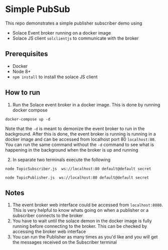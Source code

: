 # Simple PubSub 

This repo demonstrates a simple publisher subscriber demo using 
- Solace Event broker running on a docker image
- Solace JS client `solclientjs` to communicate with the broker

## Prerequisites
- Docker
- Node 8+
- `npm install` to install the solace JS client 

## How to run
1. Run the Solace event broker in a docker image. This is done by running docker compose
```
docker-compose up -d
```
Note that the `-d` is meant to demonize the event broker to run in the background. After this is done, the event broker is running is running in a docker image and can be accessed from localhost port 80 `localhost:80`. You can run the same command without the `-d` command to see what is happening in the background when the broker is up and running

2. In separate two terminals execute the following

```
node TopicSubscriber.js  ws://localhost:80 default@default secret
```

```
node TopicPublisher.js  ws://localhost:80 default@default secret
```

## Notes
1. The event broker web interface could be accessed from `localhost:8080`. This is very helpful to know whats going on when a publisher or a subscriber connects to the broker
1. You have to wait until the solace demon in the docker image is fully running before connecting to the broker. This can be checked by accessing the broker web interface
1. You can run the Publisher as many times as you'd like and you will get the messages received on the Subscriber terminal
